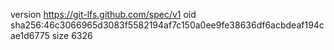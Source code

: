 version https://git-lfs.github.com/spec/v1
oid sha256:46c3066965d3083f5582194af7c150a0ee9fe38636df6acbdeaf194cae1d6775
size 6326
